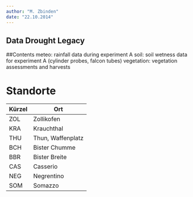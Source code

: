 ```yaml
---
author: "M. Zbinden"
date: "22.10.2014"
---
```


Data Drought Legacy
-------------------

##Contents
meteo:      rainfall data during experiment A
soil:       soil wetness data for experiment A (cylinder probes, falcon tubes)
vegetation: vegetation assessments and harvests

Standorte
=========

|Kürzel | Ort
|-------|----------
|ZOL	    | Zollikofen
|KRA	    | Krauchthal
|THU	    | Thun, Waffenplatz
|BCH	    | Bister Chumme
|BBR	    | Bister Breite	
|CAS	    | Casserio
|NEG	    | Negrentino
|SOM	    | Somazzo



